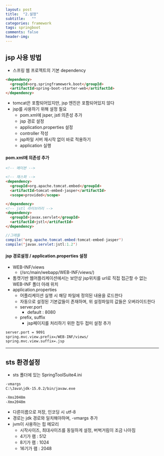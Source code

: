 ```yaml
---
layout: post
title:  "2.설정"
subtitle:   ""
categories: framework
tags: springboot
comments: false
header-img: 
---
```


## jsp 사용 방법
- 스프링 웹 프로젝트의 기본 dependency   

```html
<dependency>
  <groupId>org.springframework.boot</groupId>
  <artifactId>spring-boot-starter-web</artifactId>
</dependency>
```

- tomcat은 포함되어있지만, jsp 엔진은 포함되어있지 않다
- jsp를 사용하기 위해 설정 필요
  - pom.xml에 jsper, jstl 의존성 추가
  - jsp 경로 설정
  - application.properties 설정
  - controller 작성
  - jsp파일 서버 재시작 없이 바로 적용하기
  - application 실행   

#### pom.xml에 의존성 추가   
```html
<!-- 메이븐 -->

<!-- 재스퍼 -->
<dependency>
  <groupId>org.apache.tomcat.embed</groupId>
  <artifactId>tomcat-embed-jasper</artifactId>
  <scope>provided</scope>

</dependency>
<!-- jstl 라이브러리 -->
<dependency>
  <groupId>javax.servlet</groupId>
  <artifactId>jstl</artifactId>
</dependency>

```

```java
//그래들
compile('org.apache.tomcat.embed:tomcat-embed-jasper')
compile('javax.servlet:jstl:1.2')
```

#### jsp 경로설정 / application.properties 설정
- WEB-INF/views
  - (/src/main/webapp/WEB-INF/views/)
- 톰캣기반 웹어플리케이션에서는 보안상 jsp위치를 url로 직접 접근할 수 없는 WEB-INF 폴더 아래 위치   
- application.properties
  - 어플리케이션 실행 시 해당 파일에 정의된 내용을 로드한다
  - 자동으로 설정된 기본값들이 존재하며, 위 설정파일의 값들은 오버라이드한다
  - server.port
    - default : 8080
  - prefix, suffix
    - jsp페이지를 처리하기 위한 접두 접미 설정 추가   



```html
server.port = 9091
spring.mvc.view.prefix=/WEB-INF/views/
spring.mvc.view.suffix=.jsp
```


***

## sts 환경설정

- sts 폴더에 있는 SpringToolSuite4.ini   

```html
-vmargs
C:\Java\jdk-15.0.2/bin/javaw.exe

-Xms2048m
-Xmx2048m

```
- 다른이름으로 저장, 인코딩 시 utf-8
- 경로는 jdk 경로와 일치해야하며, -vmargs 추가
- jvm이 사용하는 힙 메모리
  - 시작사이즈, 최대사이즈를 동일하게 설정, 버벅거림이 조금 나아짐
  - 4기가 램 : 512
  - 8기가 램 : 1024
  - 16기가 램 : 2048
